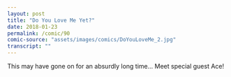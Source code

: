 ```yaml
---
layout: post
title: "Do You Love Me Yet?"
date: 2018-01-23
permalink: /comic/90
comic-source: "assets/images/comics/DoYouLoveMe_2.jpg"
transcript: ""
---
```


This may have gone on for an absurdly long time...  Meet special guest Ace!
